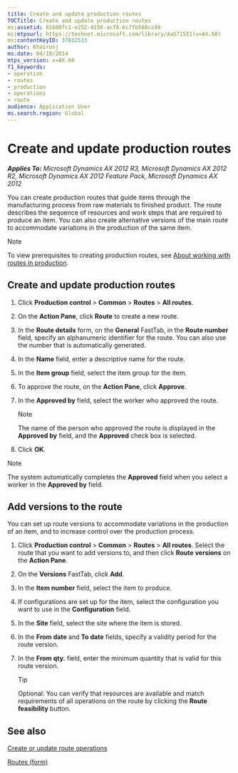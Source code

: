 ```yaml
---
title: Create and update production routes
TOCTitle: Create and update production routes
ms:assetid: 81608fc1-e252-4156-acf8-6c7fb568cc49
ms:mtpsurl: https://technet.microsoft.com/library/Aa571551(v=AX.60)
ms:contentKeyID: 37832513
author: Khairunj
ms.date: 04/18/2014
mtps_version: v=AX.60
f1_keywords:
- operation
- routes
- production
- operations
- route
audience: Application User
ms.search.region: Global
---
```


# Create and update production routes 


_**Applies To:** Microsoft Dynamics AX 2012 R3, Microsoft Dynamics AX 2012 R2, Microsoft Dynamics AX 2012 Feature Pack, Microsoft Dynamics AX 2012_

You can create production routes that guide items through the manufacturing process from raw materials to finished product. The route describes the sequence of resources and work steps that are required to produce an item. You can also create alternative versions of the main route to accommodate variations in the production of the same item.


> [!NOTE]
> <P>To view prerequisites to creating production routes, see <A href="about-working-with-routes-in-production.md">About working with routes in production</A>.</P>



## Create and update production routes

1.  Click **Production control** \> **Common** \> **Routes** \> **All routes**.

2.  On the **Action Pane**, click **Route** to create a new route.

3.  In the **Route details** form, on the **General** FastTab, in the **Route number** field, specify an alphanumeric identifier for the route. You can also use the number that is automatically generated.

4.  In the **Name** field, enter a descriptive name for the route.

5.  In the **Item group** field, select the item group for the item.

6.  To approve the route, on the **Action Pane**, click **Approve**.

7.  In the **Approved by** field, select the worker who approved the route.
    

    > [!NOTE]
    > <P>The name of the person who approved the route is displayed in the <STRONG>Approved by</STRONG> field, and the <STRONG>Approved</STRONG> check box is selected.</P>



8.  Click **OK**.


> [!NOTE]
> <P>The system automatically completes the <STRONG>Approved</STRONG> field when you select a worker in the <STRONG>Approved by</STRONG> field.</P>



## Add versions to the route

You can set up route versions to accommodate variations in the production of an item, and to increase control over the production process.

1.  Click **Production control** \> **Common** \> **Routes** \> **All routes**. Select the route that you want to add versions to, and then click **Route versions** on the **Action Pane**.

2.  On the **Versions** FastTab, click **Add**.

3.  In the **Item number** field, select the item to produce.

4.  If configurations are set up for the item, select the configuration you want to use in the **Configuration** field.

5.  In the **Site** field, select the site where the item is stored.

6.  In the **From date** and **To date** fields, specify a validity period for the route version.

7.  In the **From qty.** field, enter the minimum quantity that is valid for this route version.
    

    > [!TIP]
    > <P>Optional: You can verify that resources are available and match requirements of all operations on the route by clicking the <STRONG>Route feasibility</STRONG> button.</P>



## See also

[Create or update route operations](create-or-update-route-operations.md)

[Routes (form)](https://technet.microsoft.com/library/aa548486\(v=ax.60\))

  


